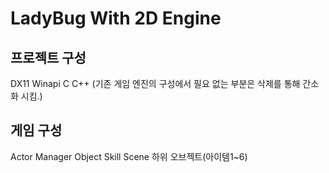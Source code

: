 # LadyBug With 2D Engine

## 프로젝트 구성
DX11
Winapi
C
C++
(기존 게임 엔진의 구성에서 필요 없는 부분은 삭제를 통해 간소화 시킴.)
## 게임 구성
Actor
Manager
Object
Skill
Scene
하위 오브젝트(아이템1~6)
